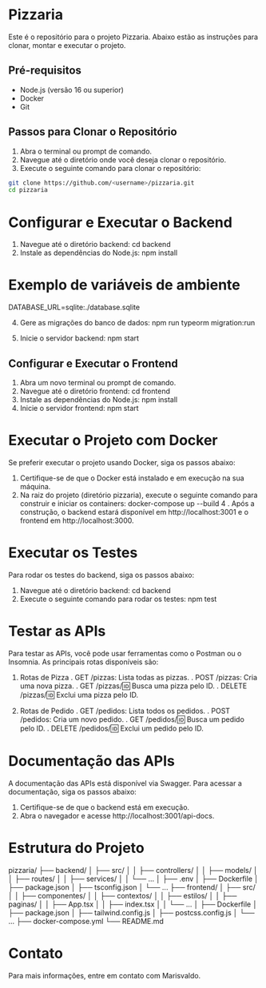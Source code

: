 # Pizzaria

Este é o repositório para o projeto Pizzaria. Abaixo estão as instruções para clonar, montar e executar o projeto.

## Pré-requisitos

- Node.js (versão 16 ou superior)
- Docker
- Git

## Passos para Clonar o Repositório

1. Abra o terminal ou prompt de comando.
2. Navegue até o diretório onde você deseja clonar o repositório.
3. Execute o seguinte comando para clonar o repositório:

```bash
git clone https://github.com/<username>/pizzaria.git
cd pizzaria
```

# Configurar e Executar o Backend
1. Navegue até o diretório backend:
  cd backend
2. Instale as dependências do Node.js:
  npm install


# Exemplo de variáveis de ambiente
  DATABASE_URL=sqlite:./database.sqlite

4. Gere as migrações do banco de dados:
  npm run typeorm migration:run

5. Inicie o servidor backend:
npm start

## Configurar e Executar o Frontend
1. Abra um novo terminal ou prompt de comando.
2. Navegue até o diretório frontend:
  cd frontend
3. Instale as dependências do Node.js:
  npm install
4. Inicie o servidor frontend:
  npm start

# Executar o Projeto com Docker
Se preferir executar o projeto usando Docker, siga os passos abaixo:

1. Certifique-se de que o Docker está instalado e em execução na sua máquina.
2. Na raiz do projeto (diretório pizzaria), execute o seguinte comando para construir e iniciar os containers:
  docker-compose up --build
4 . Após a construção, o backend estará disponível em http://localhost:3001 e o frontend em http://localhost:3000.

# Executar os Testes
  Para rodar os testes do backend, siga os passos abaixo:

1. Navegue até o diretório backend:
  cd backend
2. Execute o seguinte comando para rodar os testes:
  npm test

# Testar as APIs
  Para testar as APIs, você pode usar ferramentas como o Postman ou o Insomnia. As principais rotas disponíveis são:

1. Rotas de Pizza
  . GET /pizzas: Lista todas as pizzas.
  . POST /pizzas: Cria uma nova pizza.
  . GET /pizzas/:id: Busca uma pizza pelo ID.
  . DELETE /pizzas/:id: Exclui uma pizza pelo ID.
   
2. Rotas de Pedido
  . GET /pedidos: Lista todos os pedidos.
  . POST /pedidos: Cria um novo pedido.
  . GET /pedidos/:id: Busca um pedido pelo ID.
  . DELETE /pedidos/:id: Exclui um pedido pelo ID.
   
# Documentação das APIs
  A documentação das APIs está disponível via Swagger. Para acessar a documentação, siga os passos abaixo:

1. Certifique-se de que o backend está em execução.
2. Abra o navegador e acesse http://localhost:3001/api-docs.

# Estrutura do Projeto
pizzaria/
├── backend/
│   ├── src/
│   │   ├── controllers/
│   │   ├── models/
│   │   ├── routes/
│   │   ├── services/
│   │   └── ...
│   ├── .env
│   ├── Dockerfile
│   ├── package.json
│   ├── tsconfig.json
│   └── ...
├── frontend/
│   ├── src/
│   │   ├── componentes/
│   │   ├── contextos/
│   │   ├── estilos/
│   │   ├── paginas/
│   │   ├── App.tsx
│   │   ├── index.tsx
│   │   └── ...
│   ├── Dockerfile
│   ├── package.json
│   ├── tailwind.config.js
│   ├── postcss.config.js
│   └── ...
├── docker-compose.yml
└── README.md

# Contato
Para mais informações, entre em contato com Marisvaldo.
